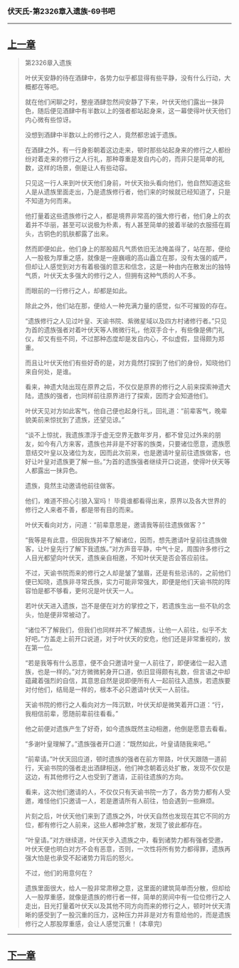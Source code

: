 ### 伏天氏-第2326章入遗族-69书吧

--------
[上一章](./1813609038563a62f3445287e758eeec.md)
--------


>
>
>
>第2326章入遗族
>
>叶伏天安静的待在酒肆中，各势力似乎都显得有些平静，没有什么行动，大概都在等吧。
>
>就在他们闲聊之时，整座酒肆忽然间安静了下来，叶伏天他们露出一抹异色，随后便见酒肆中有半数以上的强者都站起身来，这一幕使得叶伏天他们内心微有些惊讶。
>
>没想到酒肆中半数以上的修行之人，竟然都忠诚于遗族。
>
>在酒肆之外，有一行身影朝着这边走来，顿时那些站起身来的修行之人都纷纷对着走来的修行之人行礼，那种尊重是发自内心的，而非只是简单的礼数，这样的场景，倒是让人有些动容。
>
>只见这一行人来到叶伏天他们身前，叶伏天抬头看向他们，他自然知道这些人是从遗族里面走出，乃是遗族修行者，他们来的时候就已经知道了，只是不知道为何而来。
>
>他打量着这些遗族修行之人，都是境界非常高的强大修行者，他们身上的衣着并不华丽，甚至可以说极为朴素，有人甚至简单的披着半破的衣服搭在肩头，古铜色的肌肤都露了出来。
>
>然而即便如此，他们身上的那股超凡气质依旧无法掩盖得了，站在那，便给人一股极为厚重之感，就像是一座巍峨的高山矗立在那，没有太强的威严，但却让人感觉到对方有着极强的意志和信念，这是一种由内在散发出的独特气质，叶伏天太多强大的修行之人，但拥有这种气质的人不多。
>
>而眼前的一行修行之人，却都是如此。
>
>除此之外，他们站在那，便给人一种充满力量的感觉，似不可摧毁的存在。
>
>“遗族修行之人见过叶皇、天谕书院、紫微星域以及四方村诸修行者。”只见为首的遗族强者对着叶伏天等人微微行礼，他双手合十，有些像是佛门礼仪，却又有些不同，不过那种态度却是发自内心，不似虚假，显得颇为郑重。
>
>而且让叶伏天他们有些好奇的是，对方竟然打探到了他们的身份，知晓他们来自何处，是谁。
>
>看来，神遗大陆出现在原界之后，不仅仅是原界的修行之人前来探索神遗大陆，遗族的强者，也同样前往原界进行了探索，因而才会知道他们。
>
>叶伏天见对方如此客气，他自己便也起身行礼，回礼道：“前辈客气，晚辈貌美前来惊扰到了遗族，还望见谅。”
>
>“谈不上惊扰，我遗族漂浮于虚无空界无数年岁月，都不曾见过外来的朋友，如今有八方来客，遗族也并非是不好客的族类，只要诸位愿意，遗族愿意结交叶皇以及诸位为友，因而此次前来，也是邀请叶皇前往遗族做客，也好让叶皇对遗族更了解一些。”为首的遗族强者继续开口说道，使得叶伏天等人都露出一抹异色。
>
>遗族，竟然主动邀请他前往做客。
>
>他们，难道不担心引狼入室吗！
>毕竟谁都看得出来，原界以及各大世界的修行之人来者不善，都是带有目的而来。
>
>叶伏天看向对方，问道：“前辈意思是，邀请我等前往遗族做客？”
>
>“我等是有此意，但因我族并不了解诸位，因而，想先邀请叶皇前往遗族做客，让叶皇先行了解下我遗族。”对方声音平静，中气十足，周围许多修行之人目光都望向叶伏天，遗族亲自相邀，不知叶伏天是否会答应前往。
>
>不过，天谕书院而来的修行之人却是皱了皱眉，还是有些忌讳的，之前他们便已知晓，遗族非寻常氏族，实力可能非常强大，即便是他们天谕书院的阵容怕是都不够看，更何况是叶伏天一人。
>
>若叶伏天进入遗族，岂不是便在对方的掌控之下，若遗族生出一些不轨的念头，怕是便非常被动了。
>
>“诸位不了解我们，但我们也同样并不了解遗族，让他一人前往，似乎不太好吧。”方盖走上前开口说道，对于叶伏天的安危，他们还是非常重视的，放在第一位。
>
>“若是我等有什么恶意，便不会只邀请叶皇一人前往了，即便诸位一起入遗族，也是一样的。”对方微微躬身开口道，依旧显得颇有礼数，但言语之中却蕴藏着强烈的自信，其意思自然是说即便所有人一起前往入遗族，若遗族要对付他们，结局是一样的，根本不必只邀请叶伏天一人前往。
>
>天谕书院的修行之人看向对方一阵沉默，叶伏天却是微笑着开口道：“行，我相信前辈，愿随前辈前往看看。”
>
>他之前便对遗族产生了好奇，如今遗族既然主动相邀，他倒是愿意去看看。
>
>“多谢叶皇理解了。”遗族强者开口道：“既然如此，叶皇请随我来吧。”
>
>“前辈请。”叶伏天回应道，顿时遗族的强者在前方带路，叶伏天跟随一道前行，天谕书院的强者走出酒肆相送，他们神念朝着远处扩散，发现不仅仅是这边，有其他修行之人也受到了邀请，正前往遗族的方向。
>
>看来，这次他们邀请的人，不仅仅只有天谕书院一方了，各方势力都有人受邀，难怪他们只邀请一人，若是邀请所有人前往，怕会遇到一些麻烦。
>
>片刻之后，叶伏天他们来到了遗族之外，叶伏天自然也发现在其它不同的方位，都有修行之人前来，这些人都神念扩散，发现了彼此都存在。
>
>“叶皇请。”对方继续道，叶伏天步入遗族之中，看到诸势力都有强者受邀，叶伏天便也明白对方不会有恶意，否则，一次性将所有势力都得罪，遗族再强大怕是也承受不起诸势力背后的怒火。
>
>不过，他们的用意何在？
>
>遗族里面很大，给人一股非常肃穆之意，这里面的建筑简单而分散，但却给人一股厚重感，就像是遗族的修行者一样，简单的房间中有一位位修行之人走出，目光打量着叶伏天以及其他不同方向而来的修行之人，顿时叶伏天清晰的感受到了一股沉重的压力，这种压力并非是对方有意给他的，而是遗族修行之人那股厚重感，会让人感觉沉重！
>(本章完)
>
>

--------
[下一章](./f708c60411a50137f97d219c188cd1e1.md)
--------
